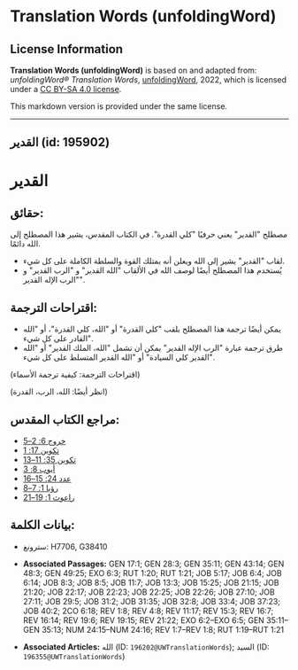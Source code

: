 # Translation Words (unfoldingWord)

## License Information

**Translation Words (unfoldingWord)** is based on and adapted from: _unfoldingWord® Translation Words_, [unfoldingWord](https://unfoldingword.org/utw), 2022, which is licensed under a [CC BY-SA 4.0 license](https://creativecommons.org/licenses/by-sa/4.0/legalcode.en).

This markdown version is provided under the same license.



--------------------------------

## القدير (id: 195902)

القدير
======

حقائق:
------

مصطلح "القدير" يعني حرفيًا "كلي القدرة". في الكتاب المقدس، يشير هذا المصطلح إلى الله دائمًا.

* لقاب "القدير" يشير إلى الله ويعلن أنه يمتلك القوة والسلطة الكاملة على كل شيء.
* يُستخدم هذا المصطلح أيضًا لوصف الله في الألقاب "الله القدير" و "الرب القدير" و "الرب الإله القدير".

اقتراحات الترجمة:
-----------------

* يمكن أيضًا ترجمة هذا المصطلح بلقب "كلي القدرة" أو "الله، كلي القدرة"، أو "الله القادر على كل شيء".
* طرق ترجمة عبارة "الرب الإله القدير" يمكن أن تشمل "الله، الملك القدير" أو "الله القدير كلي السيادة" أو "الله القدير المتسلط على كل شيء".

(اقتراحات الترجمة: كيفية ترجمة الأسماء)

(انظر أيضًا: الله، الرب، القدرة)

مراجع الكتاب المقدس:
--------------------

* [خروج 6: 2–5](https://ref.ly/Exod6:2-Exod6:5)
* [تكوين 17: 1](https://ref.ly/Gen17:1)
* [تكوين 35: 11–13](https://ref.ly/Gen35:11-Gen35:13)
* [أيوب 8: 3](https://ref.ly/Job8:3)
* [عدد 24: 15–16](https://ref.ly/Num24:15-Num24:16)
* [رؤيا 1: 7–8](https://ref.ly/Rev1:7-Rev1:8)
* [راعوث 1: 19–21](https://ref.ly/Ruth1:19-Ruth1:21)

بيانات الكلمة:
--------------

* سترونغ: H7706, G38410

* **Associated Passages:** GEN 17:1; GEN 28:3; GEN 35:11; GEN 43:14; GEN 48:3; GEN 49:25; EXO 6:3; RUT 1:20; RUT 1:21; JOB 5:17; JOB 6:4; JOB 6:14; JOB 8:3; JOB 8:5; JOB 11:7; JOB 13:3; JOB 15:25; JOB 21:15; JOB 21:20; JOB 22:17; JOB 22:23; JOB 22:25; JOB 22:26; JOB 27:10; JOB 27:11; JOB 29:5; JOB 31:2; JOB 31:35; JOB 32:8; JOB 33:4; JOB 37:23; JOB 40:2; 2CO 6:18; REV 1:8; REV 4:8; REV 11:17; REV 15:3; REV 16:7; REV 16:14; REV 19:6; REV 19:15; REV 21:22; EXO 6:2–EXO 6:5; GEN 35:11–GEN 35:13; NUM 24:15–NUM 24:16; REV 1:7–REV 1:8; RUT 1:19–RUT 1:21
* **Associated Articles:** الله (ID: `196202@UWTranslationWords`); السيد (ID: `196355@UWTranslationWords`)


